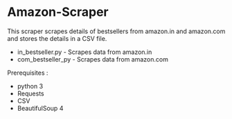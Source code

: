 # Amazon-Scraper
This scraper scrapes details of bestsellers from amazon.in and amazon.com and stores the details in a CSV file.
- in_bestseller.py - Scrapes data from amazon.in
- com_bestseller_py - Scrapes data from amazon.com

Prerequisites :
- python 3
- Requests
- CSV
- BeautifulSoup 4
